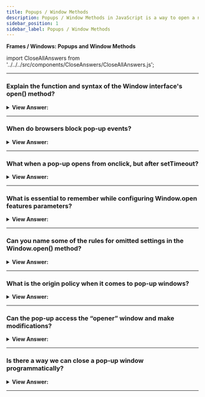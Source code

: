 ```yaml
---
title: Popups / Window Methods
description: Popups / Window Methods in JavaScript is a way to open a new window or a new tab. - JavaScript Interview Questions & Answers
sidebar_position: 1
sidebar_label: Popups / Window Methods
---
```


**Frames / Windows: Popups and Window Methods**

import CloseAllAnswers from '../../../src/components/CloseAnswers/CloseAllAnswers.js';

<CloseAllAnswers />

---

### Explain the function and syntax of the Window interface's open() method?

<details>
  <summary><strong>View Answer:</strong></summary>
  <div>
  <div><strong>Interview Response:</strong> A pop-up window is one of the oldest methods to show an additional document to a user. The Window interface's open() method loads the specified resource into the new or existing browsing context (window, &#8249;iframe&#8250; or tab) with the specified name. If the name does not exist, a new browsing context opens in a new tab or a new window, and the specified resource is loaded. The open method takes three parameters: URL, windowName, and windowFeatures. The URL is a DOMString that specifies the location of the resource to be loaded. This element can be a path or URL to an HTML page, an image file, or any other resource that the browser supports. The windowName is a DOMString specifying the browsing context's name (window, &#8249;iframe&#8250; or tab) to load the specified resource; if the name does not indicate an existing context, a new window is created and gives the name specified by windowName. The windowFeatures parameter is a DOMString that contains a comma-separated list of window characteristics and their values in the form "name=value". These features include settings such as the window's default size and location, as well as whether or not the toolbar is shown. The string must not include any spaces. Both the windowName and windowFeatures options are optional.
    </div><br />
  <div><strong className="codeExample">Code Example:</strong> Basic Implementation<br /><br />

<strong>Syntax: </strong> var window = window.open(url, windowName, [windowFeatures]);<br /><br />

  <div></div>

```js
var windowObjectReference;
var windowFeatures =
  'menubar=yes,location=yes,resizable=yes,scrollbars=yes,status=yes';

function openRequestedPopup() {
  windowObjectReference = window.open(
    'http://www.cnn.com/',
    'CNN_WindowName',
    windowFeatures
  );
}
```

  </div>
  </div>
</details>

---

### When do browsers block pop-up events?

<details>
  <summary><strong>View Answer:</strong></summary>
  <div>
  <div><strong>Interview Response:</strong> Most browsers block pop-ups if they get called outside of user-triggered event handlers like onclick. This way, users are somewhat protected from unwanted pop-ups, but the functionality is not disabled totally.
    </div><br />
  <div><strong className="codeExample">Code Example:</strong><br /><br />

  <div></div>

```js
// popup blocked
window.open('https://javascript.info');

// popup allowed
button.onclick = () => {
  window.open('https://javascript.info');
};
```

  </div>
  </div>
</details>

---

### What when a pop-up opens from onclick, but after setTimeout?

<details>
  <summary><strong>View Answer:</strong></summary>
  <div>
  <div><strong>Interview Response:</strong> The simple answer is that it depends on the browser. For instance, if an onclick event has a nested timeout and returns a window open after 3 seconds. The popup opens in Chrome but gets blocked in Firefox. If we decrease the delay, the pop-up works in Firefox (down to 2 seconds or less). The difference is that Firefox accepts timeouts of 2000ms or less, but beyond that, It eliminates the "trust," presuming that it is now "outside of the user action." As a result, the first one gets denied while the second is not.
    </div><br />
  <div><strong className="codeExample">Code Example:</strong><br /><br />

  <div></div>

```js
// open after 3 seconds - works in Chrome, but not Firefox
setTimeout(() => window.open('http://google.com'), 3000);

// open after 1 seconds works in Firefox too...
setTimeout(() => window.open('http://google.com'), 1000);
```

  </div>
  </div>
</details>

---

### What is essential to remember while configuring Window.open features parameters?

<details>
  <summary><strong>View Answer:</strong></summary>
  <div>
  <div><strong>Interview Response:</strong> The configuration string for the new window. It contains settings delimited by a comma. There must be no spaces in parameters, for example: width=200,height=100.
    </div><br />
  <div><strong className="codeExample">Code Example:</strong><br /><br />

  <div></div>

```js
let params = `scrollbars=no,resizable=no,status=no,location=no,toolbar=no`;

open('/', 'test', params);
```

  </div>
  </div>
</details>

---

### Can you name some of the rules for omitted settings in the Window.open() method?

<details>
  <summary><strong>View Answer:</strong></summary>
  <div>
  <div><strong>Interview Response:</strong> There are several rules for omitted settings of the Window.open() method.<br /><br />
  <ul>
    <li>If there is no third argument or nothing in the open call, the default window parameters return.</li>
    <li>If a string of params is present but specific yes/no features are missing, the missed features are believed to be null. So, if you supply params, make sure that all needed features explicitly set to yes.</li>
    <li>If no left/top parameters are specified, the browser attempts to start a new window near the previous one that launched.</li>
    <li>If no width/height is specified, the new window turns out to be the same size as the previous one.</li>
  </ul>
</div><br />
  <div><strong className="codeExample">Code Example:</strong><br /><br />

  <div></div>

```js
let params = `scrollbars=no,resizable=no,status=no,location=no,toolbar=no`;

open('/', 'test', params);
```

  </div>
  </div>
</details>

---

### What is the origin policy when it comes to pop-up windows?

<details>
  <summary><strong>View Answer:</strong></summary>
  <div>
  <div><strong>Interview Response:</strong> Windows may freely access the content of each other only if they come from the same-origin (the same protocol://domain:port). Otherwise, it isn't possible for user safety concerns, for example, if the main window is from site.com and the pop-up is from gmail.com.
    </div>
  </div>
</details>

---

### Can the pop-up access the “opener” window and make modifications?

<details>
  <summary><strong>View Answer:</strong></summary>
  <div>
  <div><strong>Interview Response:</strong> A pop-up may access the (opener) window using window.opener reference and it is null for all windows except pop-ups. As a result, the relationship between the windows is bidirectional: the main window and the pop-up both refer to one other.
    </div><br />
  <div><strong className="codeExample">Code Example:</strong><br /><br />

  <div></div>

```js
let newWin = window.open('about:blank', 'hello', 'width=200,height=200');

newWin.document.write(
  "<script>window.opener.document.body.innerHTML = 'Test'</script>"
);
```

  </div>
  </div>
</details>

---

### Is there a way we can close a pop-up window programmatically?

<details>
  <summary><strong>View Answer:</strong></summary>
  <div>
  <div><strong>Interview Response:</strong> Yes, the close() method is available for any window, but most browsers ignore window.close() if the window does not get created with window.open(). So, it only works on a pop-up. If the window is closed, the closed attribute is true. This behavior is important for determining whether or not the pop-up (or the main window) is still active. A user can close it at any time, and our programming should take that into account. To check if a window is closed: win.closed.
    </div><br />
  <div><strong className="codeExample">Code Example:</strong><br /><br />

  <div></div>

```js
let newWindow = open('/', 'example', 'width=300,height=300');

newWindow.onload = function () {
  newWindow.close(); // method
  alert(newWindow.closed); // property
};
```

  </div>
  </div>
</details>

---
